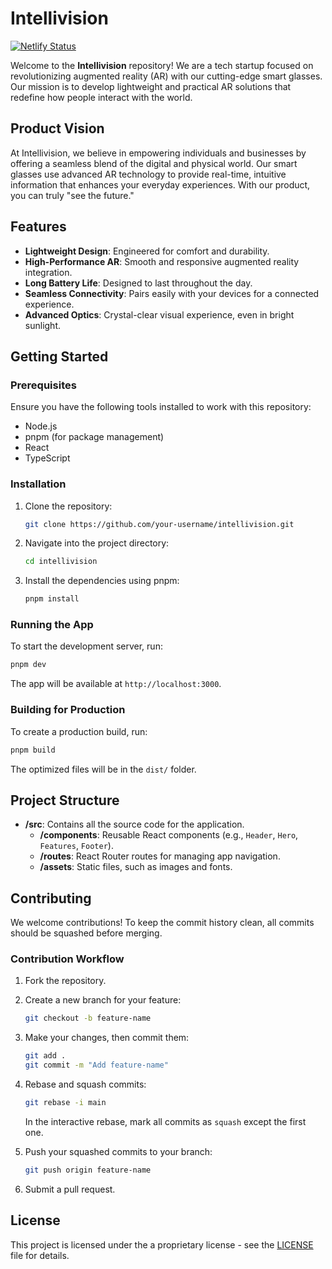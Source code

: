 # Intellivision

[![Netlify Status](https://api.netlify.com/api/v1/badges/84f1af7e-1693-4978-a31c-18b589a44751/deploy-status)](https://app.netlify.com/sites/intellivision-site/deploys)

Welcome to the **Intellivision** repository! We are a tech startup focused on revolutionizing augmented reality (AR) with our cutting-edge smart glasses. Our mission is to develop lightweight and practical AR solutions that redefine how people interact with the world.

## Product Vision

At Intellivision, we believe in empowering individuals and businesses by offering a seamless blend of the digital and physical world. Our smart glasses use advanced AR technology to provide real-time, intuitive information that enhances your everyday experiences. With our product, you can truly "see the future."

## Features

- **Lightweight Design**: Engineered for comfort and durability.
- **High-Performance AR**: Smooth and responsive augmented reality integration.
- **Long Battery Life**: Designed to last throughout the day.
- **Seamless Connectivity**: Pairs easily with your devices for a connected experience.
- **Advanced Optics**: Crystal-clear visual experience, even in bright sunlight.

## Getting Started

### Prerequisites

Ensure you have the following tools installed to work with this repository:

- Node.js
- pnpm (for package management)
- React
- TypeScript

### Installation

1. Clone the repository:
   ```bash
   git clone https://github.com/your-username/intellivision.git
   ```

2. Navigate into the project directory:
   ```bash
   cd intellivision
   ```

3. Install the dependencies using pnpm:
   ```bash
   pnpm install
   ```

### Running the App

To start the development server, run:

```bash
pnpm dev
```

The app will be available at `http://localhost:3000`.

### Building for Production

To create a production build, run:

```bash
pnpm build
```

The optimized files will be in the `dist/` folder.

## Project Structure

- **/src**: Contains all the source code for the application.
  - **/components**: Reusable React components (e.g., `Header`, `Hero`, `Features`, `Footer`).
  - **/routes**: React Router routes for managing app navigation.
  - **/assets**: Static files, such as images and fonts.
  
## Contributing

We welcome contributions! To keep the commit history clean, all commits should be squashed before merging.

### Contribution Workflow

1. Fork the repository.
2. Create a new branch for your feature:
   ```bash
   git checkout -b feature-name
   ```
3. Make your changes, then commit them:
   ```bash
   git add .
   git commit -m "Add feature-name"
   ```
4. Rebase and squash commits:
   ```bash
   git rebase -i main
   ```
   In the interactive rebase, mark all commits as `squash` except the first one.
   
5. Push your squashed commits to your branch:
   ```bash
   git push origin feature-name
   ```

6. Submit a pull request.

## License

This project is licensed under the a proprietary license - see the [LICENSE](LICENSE) file for details.